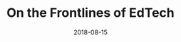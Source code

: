 ---
title: On the Frontlines of EdTech
date: 2018-08-15
link: https://photos.app.goo.gl/hQM9G7ssbjvvcBTZ8
description: A night of networking and learning about what it means to be on the frontlines of EdTech
image: https://lh3.googleusercontent.com/0ulxucEL1a5gG2fw5udYf_UlGhLbLZHhT3qhnUkhBHBhBFk3M9zLQDpBTL27Cl-GBCyuJukucwhJaCelKbrgWoIPD-sdt-gdDjGlaTplOQHrIZotHJY3HaB8sznlxVHmIBMWSr7Hncb-4QCqC9q3InNMi97Wj5TRrykJdVZfd1Ei9kqKCjjlnlrQg_ifRjKxksIJyaJhNvmDsOoQpAG9vDcH72Ricjv5S-NR8Zvy7mLW7F2FPSYfg8Bwhh7cpts1UanPNqBv1whjDcsnJ_hyS9nHb6k84ANuBJEEaO2sFFckpCF_Rpl8xOtwH8k6t6QIZVBV3Ke5v_n_599C_XGBQlo8GLX_AP18Tst9kVnBCMJVvPb_NAijslCF0Zc3tXAV-FNsT7kF9XERIISnL0KJexW1bBTlh8mVBO89j_krcoDqMkg_a6-ol2_YZOS7Mfymp2KbcCcYw9J934XcDmWbKE8KFSeGH5XUIVnhotQyfoAXY7ju-12HLFxYb-9mDotjjsiGUZfNSpl90nfpeMBeOO0yagYY92UI9Z8-Uhi0i6PjFICTmviayohuWC1eP_jzOsmRZ_7uBs97qSRCrsftPnUYdvxcOf2sdUPzHTVsww_BlHvy0Nv3zM2Bvji2fLCbaWIx8DGJ-9Cy9k7RA3Btq8o4M4J83td1pNzbTKLsWVg0eVRe4v0f258=w1840-h1228-no
---